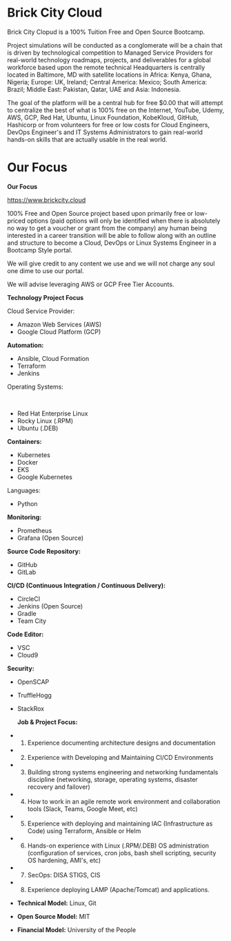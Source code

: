 # Brick City Cloud
Brick City Clopud is a 100% Tuition Free and Open Source Bootcamp.

Project simulations will be conducted as a conglomerate will be a chain that is driven by technological competition to Managed Service Providers for real-world technology roadmaps, projects, and deliverables for a global workforce based upon the remote technical Headquarters is centrally located in Baltimore, MD with satellite locations in Africa: Kenya, Ghana, Nigeria; Europe: UK, Ireland; Central America: Mexico; South America: Brazil; Middle East: Pakistan, Qatar, UAE and Asia: Indonesia.

The goal of the platform will be a central hub for free $0.00 that will attempt to centralize the best of what is 100% free on the Internet, YouTube, Udemy, AWS, GCP, Red Hat, Ubuntu, Linux Foundation, KobeKloud, GitHub, Hashicorp or from volunteers for free or low costs for Cloud Engineers, DevOps Engineer's and IT Systems Administrators to gain real-world hands-on skills that are actually usable in the real world.

# Our Focus

<b>Our Focus</b>

https://www.brickcity.cloud

100% Free and Open Source project based upon primarily free or low-priced options (paid options will only be identified when there is absolutely no way to get a voucher or grant from the company) any human being interested in a career transition will be able to follow along with an outline and structure to become a Cloud, DevOps or Linux Systems Engineer in a Bootcamp Style portal.

We will give credit to any content we use and we will not charge any soul one dime to use our portal.

We will advise leveraging AWS or GCP Free Tier Accounts. 

<b>Technology Project Focus</b>

Cloud Service Provider:<br>
- Amazon Web Services (AWS)<br>
- Google Cloud Platform (GCP)

<b>Automation:</p></b>
- Ansible, Cloud Formation<br>
- Terraform<br>
- Jenkins<br>

Operating Systems:</p><br>
- Red Hat Enterprise Linux<br>
- Rocky Linux (.RPM)<br>
- Ubuntu (.DEB)

<b>Containers:</b><br>
- Kubernetes<br>
- Docker
- EKS
- Google Kubernetes

</b>Languages:</b><br>
- Python

<b>Monitoring:</b><br>
- Prometheus<br>
- Grafana (Open Source)

<b>Source Code Repository:</b><br>
- GitHub<br>
- GitLab<br>

<b>CI/CD (Continuous Integration / Continuous Delivery):</b><br>
- CircleCI<br>
- Jenkins (Open Source)<br>
- Gradle<br>
- Team City

<b>Code Editor:</b></br>
- VSC
- Cloud9

<b>Security:</b></br>
- OpenSCAP<br>
- TruffleHogg<br>
- StackRox<br>

  <b>Job & Project Focus:</b>
- 1. Experience documenting architecture designs and documentation
- 2. Experience with Developing and Maintaining CI/CD Environments
- 3. Building strong systems engineering and networking fundamentals discipline (networking, storage, operating systems, disaster recovery and failover)
- 4. How to work in an agile remote work environment and collaboration tools (Slack, Teams, Google Meet, etc)
- 5. Experience with deploying and maintaining IAC (Infrastructure as Code) using Terraform, Ansible or Helm
- 6. Hands-on experience with Linux (.RPM/.DEB) OS administration (configuration of services, cron jobs, bash shell scripting, security OS hardening, AMI's, etc)
- 7. SecOps: DISA STIGS, CIS
- 8. Experience deploying LAMP (Apache/Tomcat) and applications.

- <b>Technical Model:</b> Linux, Git<br>
- <b>Open Source Model:</b> MIT<br>
- <b>Financial Model:</b> University of the People</span>

